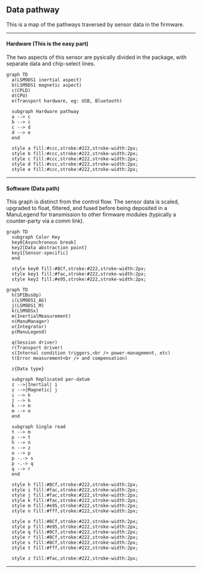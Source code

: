 ## Data pathway

This is a map of the pathways traversed by sensor data in the firmware.

-----

#### Hardware (This is the easy part)

The two aspects of this sensor are pysically divided in the package, with separate data and chip-select lines.

  ```{mermaid}
  graph TD
    a(LSM9DS1 inertial aspect)
    b(LSM9DS1 magnetic aspect)
    c(CPLD)
    d(CPU)
    e(Transport hardware, eg: USB, Bluetooth)

    subgraph Hardware pathway
    a --> c
    b --> c
    c --> d
    d --> e
    end

    style a fill:#ccc,stroke:#222,stroke-width:2px;
    style b fill:#ccc,stroke:#222,stroke-width:2px;
    style c fill:#ccc,stroke:#222,stroke-width:2px;
    style d fill:#ccc,stroke:#222,stroke-width:2px;
    style e fill:#ccc,stroke:#222,stroke-width:2px;

  ```

-----

#### Software (Data path)

This graph is distinct from the control flow. The sensor data is scaled, upgraded to float, filtered, and fused before being deposited in a ManuLegend for transmission to other firmware modules (typically a counter-party via a comm link).

  ```{mermaid}
  graph TD
    subgraph Color Key
    key0[Asynchronous break]
    key2[Data abstraction point]
    key1[Sensor-specific]
    end

    style key0 fill:#8Cf,stroke:#222,stroke-width:2px;
    style key1 fill:#fac,stroke:#222,stroke-width:2px;
    style key2 fill:#e95,stroke:#222,stroke-width:2px;
  ```

  ```{mermaid}
  graph TD
    h(SPIBusOp)
    i(LSM9DS1_AG)
    j(LSM9DS1_M)
    k(LSM9DSx)
    m(InertialMeasurement)
    n(ManuManager)
    o(Integrator)
    p(ManuLegend)

    q(Session driver)
    r(Transport driver)
    s(Internal condition triggers,<br /> power-management, etc)
    t(Error measurement<br /> and compensation)

    z{Data type}

    subgraph Replicated per-datum
    z -->|Inertial| i
    z -->|Magnetic| j
    i --> k
    j --> k
    k --> m
    m --> o
    end

    subgraph Single read
    t --> m
    p --> t
    h --> n
    n --> z
    o --> p
    p -.-> s
    p -.-> q
    q --> r
    end

    style h fill:#8Cf,stroke:#222,stroke-width:2px;
    style i fill:#fac,stroke:#222,stroke-width:2px;
    style j fill:#fac,stroke:#222,stroke-width:2px;
    style k fill:#fac,stroke:#222,stroke-width:2px;
    style m fill:#e95,stroke:#222,stroke-width:2px;
    style n fill:#fff,stroke:#222,stroke-width:2px;

    style o fill:#8Cf,stroke:#222,stroke-width:2px;
    style p fill:#e95,stroke:#222,stroke-width:2px;
    style q fill:#8Cf,stroke:#222,stroke-width:2px;
    style r fill:#8Cf,stroke:#222,stroke-width:2px;
    style s fill:#8Cf,stroke:#222,stroke-width:2px;
    style t fill:#fff,stroke:#222,stroke-width:2px;

    style z fill:#fac,stroke:#222,stroke-width:2px;
  ```

-----
